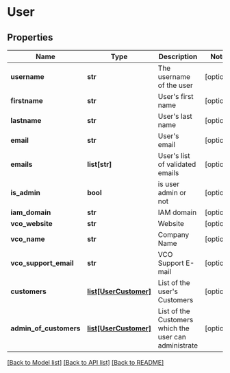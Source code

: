 # User

## Properties
Name | Type | Description | Notes
------------ | ------------- | ------------- | -------------
**username** | **str** | The username of the user | [optional] 
**firstname** | **str** | User&#39;s first name | [optional] 
**lastname** | **str** | User&#39;s last name | [optional] 
**email** | **str** | User&#39;s email | [optional] 
**emails** | **list[str]** | User&#39;s list of validated emails | [optional] 
**is_admin** | **bool** | is user admin or not | [optional] 
**iam_domain** | **str** | IAM domain | [optional] 
**vco_website** | **str** | Website | [optional] 
**vco_name** | **str** | Company Name | [optional] 
**vco_support_email** | **str** | VCO Support E-mail | [optional] 
**customers** | [**list[UserCustomer]**](UserCustomer.md) | List of the user&#39;s Customers | [optional] 
**admin_of_customers** | [**list[UserCustomer]**](UserCustomer.md) | List of the Customers which the user can administrate | [optional] 

[[Back to Model list]](../README.md#documentation-for-models) [[Back to API list]](../README.md#documentation-for-api-endpoints) [[Back to README]](../README.md)


